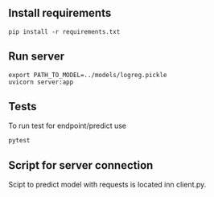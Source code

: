 ## Install requirements
```
pip install -r requirements.txt
```

## Run server
```
export PATH_TO_MODEL=../models/logreg.pickle
uvicorn server:app
```

## Tests
To run test for endpoint/predict use
```
pytest
```

## Script for server connection

Scipt to predict model with requests is located inn client.py.
